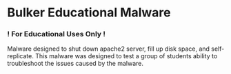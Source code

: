 # Bulker Educational Malware
### ! For Educational Uses Only !

Malware designed to shut down apache2 server, fill up disk space, and self-replicate. 
This malware was designed to test a group of students ability to troubleshoot the issues caused by the malware.
